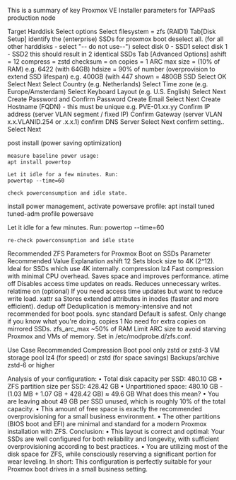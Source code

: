 This is a summary of key Proxmox VE Installer parameters for TAPPaaS production node

Target Harddisk
    Select options
        Select filesystem = zfs (RAID1)
            Tab[Disk Setup]
                identify the (enterprise) SSDs for proxmox boot
                deselect all. (for all other harddisks - select "-- do not use--")
                select disk 0 - SSD1
                select disk 1 - SSD2 
                    this should result in 2 identical SSDs
            Tab [Advanced Options]
                ashift = 12
                compress = zstd
                checksum = on
                copies = 1
                ARC max size = (10% of RAM) e.g. 6422 (with 64GB)
                hdsize = 90% of number (overprovision to extend SSD lifespan) e.g. 400GB (with 447 shown = 480GB SSD
            Select OK
        Select Next
            Select Country (e.g. Netherlands)
            Select Time zone (e.g. Europe/Amsterdam)
            Select Keyboard Layout (e.g. U.S. English)
        Select Next
            Create Password and Confirm Password
            Create Email
        Select Next
            Create Hostname (FQDN) - this must be unique e.g. PVE-01.xx.yy
            Confirm IP address (server VLAN segment / fixed IP)
            Confirm Gateway (server VLAN x.x.VLANID.254 or .x.x.1)
            confirm DNS Server
        Select Next
            confirm setting..
        Select Next



post install (power saving optimization)

    measure baseline power usage:
    apt install powertop

    Let it idle for a few minutes. Run: 
    powertop --time=60

    check powerconsumption and idle state.

   install power management, activate powersave profile:
    apt install tuned
    tuned-adm profile powersave


Let it idle for a few minutes. Run: 
    powertop --time=60

    re-check powerconsumption and idle state
   



    







Recommended ZFS Parameters for Proxmox Boot on SSDs
Parameter	Recommended Value	Explanation
ashift	12	Sets block size to 4K (2^12). Ideal for SSDs which use 4K internally.
compression	lz4	Fast compression with minimal CPU overhead. Saves space and improves performance.
atime	off	Disables access time updates on reads. Reduces unnecessary writes.
relatime	on (optional)	If you need access time updates but want to reduce write load.
xattr	sa	Stores extended attributes in inodes (faster and more efficient).
dedup	off	Deduplication is memory-intensive and not recommended for boot pools.
sync	standard	Default is safest. Only change if you know what you're doing.
copies	1	No need for extra copies on mirrored SSDs.
zfs_arc_max	~50% of RAM	Limit ARC size to avoid starving Proxmox and VMs of memory. Set in /etc/modprobe.d/zfs.conf.




Use Case	Recommended Compression
    Boot pool only  zstd or zstd-3
    VM storage pool lz4 (for speed) or zstd (for space savings)
    Backups/archive zstd-6 or higher



Analysis of your configuration:
	•	Total disk capacity per SSD: 480.10 GB
	•	ZFS partition size per SSD: 428.42 GB
	•	Unpartitioned space: 480.10 GB - (1.03 MB + 1.07 GB + 428.42 GB) ≈ 49.6 GB
What does this mean?
	•	You are leaving about 49 GB per SSD unused, which is roughly 10% of the total capacity.
	•	This amount of free space is exactly the recommended overprovisioning for a small business environment.
	•	The other partitions (BIOS boot and EFI) are minimal and standard for a modern Proxmox installation with ZFS.
Conclusion:
	•	This layout is correct and optimal:
Your SSDs are well configured for both reliability and longevity, with sufficient overprovisioning according to best practices.
	•	You are utilizing most of the disk space for ZFS, while consciously reserving a significant portion for wear leveling.
In short:
This configuration is perfectly suitable for your Proxmox boot drives in a small business setting.